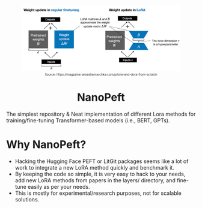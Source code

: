 
<div align="center">
<figure>
    <img width="600 px" src="https://raw.githubusercontent.com/monk1337/MultiMedQA/main/assets/lora.jpg" alt="Description of Image">
    <figcaption style="font-size: 8px;">Source: https://magazine.sebastianraschka.com/p/lora-and-dora-from-scratch</figcaption>
</figure>
<h1>NanoPeft</h1>
</div>


The simplest repository & Neat implementation of different Lora methods for training/fine-tuning Transformer-based models (i.e., BERT, GPTs).


# Why NanoPeft?
- Hacking the Hugging Face PEFT or LitGit packages seems like a lot of work to integrate a new LoRA method quickly and benchmark it.
- By keeping the code so simple, it is very easy to hack to your needs, add new LoRA methods from papers in the layers/ directory, and fine-tune easily as per your needs.
- This is mostly for experimental/research purposes, not for scalable solutions.

